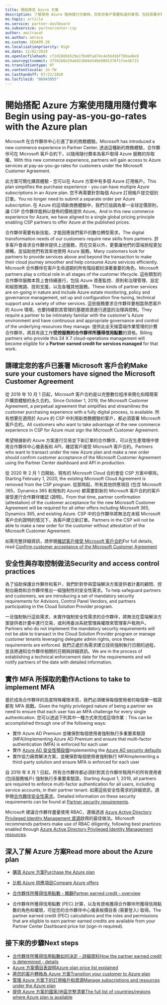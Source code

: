```yaml
---
title: 開始移至 Azure 方案
description: 了解使用 Azure 隨用隨付方案時，您和您客戶需要知道的事項，包括首要步驟、安全性預防措施，以及如何開始。
ms.topic: article
ms.service: partner-dashboard
ms.subservice: partnercenter-csp
author: amitravat
ms.author: amrava
ms.custom: SEOAPR.20
ms.localizationpriority: High
ms.date: 12/02/2019
ms.openlocfilehash: cf2d1085b529e1fbd0fad74c4e56d16f789a48e9
ms.sourcegitcommit: 37562b0e29ab921b6b454bb9801376f1feedb715
ms.translationtype: HT
ms.contentlocale: zh-TW
ms.lasthandoff: 07/22/2020
ms.locfileid: "86943955"
---
```

# <a name="begin-using-pay-as-you-go-rates-with-the-azure-plan"></a><span data-ttu-id="fad5a-103">開始搭配 Azure 方案使用隨用隨付費率</span><span class="sxs-lookup"><span data-stu-id="fad5a-103">Begin using pay-as-you-go-rates with the Azure plan</span></span>

<span data-ttu-id="fad5a-104">Microsoft 在合作夥伴中心引進了新的商務體驗。</span><span class="sxs-lookup"><span data-stu-id="fad5a-104">Microsoft has introduced a new commerce experience in Partner Center.</span></span>  <span data-ttu-id="fad5a-105">透過這種新的商務體驗，合作夥伴可在 Microsoft 客戶合約下，以隨用隨付費率為客戶取得 Azure 服務的存取權。</span><span class="sxs-lookup"><span data-stu-id="fad5a-105">With this new commerce experience, partners will gain access to Azure services at pay-as-you-go rates for customers under the Microsoft Customer Agreement.</span></span>

<span data-ttu-id="fad5a-106">此方案可簡化購買體驗 - 您可以在 Azure 方案中有多個 Azure 訂用帳戶。</span><span class="sxs-lookup"><span data-stu-id="fad5a-106">This plan simplifies the purchase experience - you can have multiple Azure subscriptions in an Azure plan.</span></span> <span data-ttu-id="fad5a-107">您不再需要針對每個 Azure 訂用帳戶提交個別訂單。</span><span class="sxs-lookup"><span data-stu-id="fad5a-107">You no longer need to submit a separate order per Azure subscription.</span></span> <span data-ttu-id="fad5a-108">在 Azure 的這項新商務體驗中，我們已協調為單一全球定價原則，讓 CSP 合作夥伴能夠以發佈的價格提供 Azure。</span><span class="sxs-lookup"><span data-stu-id="fad5a-108">And in this new commerce experience for Azure, we have aligned to a single global pricing principle enabling CSP partners to offer Azure at the published prices.</span></span>

<span data-ttu-id="fad5a-109">合作夥伴需要有新技能，才能因應我們客戶的數位轉型需求。</span><span class="sxs-lookup"><span data-stu-id="fad5a-109">The digital transformation needs of our customers require new skills from partners.</span></span> <span data-ttu-id="fad5a-110">許多客戶會尋求合作夥伴提供上述服務，而在交易以外，更要讓他們的雲端旅程更加順暢，並協助他們有效率地使用 Azure 服務。</span><span class="sxs-lookup"><span data-stu-id="fad5a-110">Many customers look for partners to provide services above and beyond the transaction to make their cloud journey smoother and help consume Azure services efficiently.</span></span> <span data-ttu-id="fad5a-111">Microsoft 合作夥伴在客戶生命週期的所有階段都扮演著重要的角色。</span><span class="sxs-lookup"><span data-stu-id="fad5a-111">Microsoft partners play a critical role in all stages of the customer lifecycle.</span></span> <span data-ttu-id="fad5a-112">這些類型的合作夥伴服務本質上會持續進行，包括 Azure 資產監控、原則和治理管理、設定和組態微調、技術支援，以及各種其他服務。</span><span class="sxs-lookup"><span data-stu-id="fad5a-112">These kinds of partner services are on-going in nature and include Azure estate monitoring, policy and governance management, set up and configuration fine-tuning, technical support and a variety of other services.</span></span> <span data-ttu-id="fad5a-113">這些服務要求合作夥伴要相當熟悉客戶的 Azure 環境，也要持續對其管理的基礎資源進行適當的治理與控制。</span><span class="sxs-lookup"><span data-stu-id="fad5a-113">They require a partner to be intimately familiar with the customer's Azure environment and have continuous and appropriate governance and control of the underlying resources they manage.</span></span> <span data-ttu-id="fad5a-114">提供此全天候雲端作業管理的計費合作夥伴，將具有該工作**受控服務的合作夥伴所獲得信用點數**的資格。</span><span class="sxs-lookup"><span data-stu-id="fad5a-114">Billing partners who provide this 24 X 7 cloud-operations management will become eligible for a **Partner earned credit for services managed** for that work.</span></span>

## <a name="make-sure-your-customers-have-signed-the-microsoft-customer-agreement"></a><span data-ttu-id="fad5a-115">請確定您的客戶已簽署 Microsoft 客戶合約</span><span class="sxs-lookup"><span data-stu-id="fad5a-115">Make sure your customers have signed the Microsoft Customer Agreement</span></span>

<span data-ttu-id="fad5a-116">從 2019 年 10 月 1 日起，Microsoft 客戶合約是以完整數位程序來簡化和精簡客戶購買體驗的永久合約。</span><span class="sxs-lookup"><span data-stu-id="fad5a-116">Since October 1, 2019, the Microsoft Customer Agreement, a perpetual agreement that simplifies and streamlines the customer purchasing experience with a fully digital process, is available.</span></span> <span data-ttu-id="fad5a-117">所有想要在適用於 Azure 的 CSP 中利用新商務體驗的客戶，都必須簽署 Microsoft 客戶合約。</span><span class="sxs-lookup"><span data-stu-id="fad5a-117">All customers who want to take advantage of the new commerce experience in CSP for Azure must sign the Microsoft Customer Agreement.</span></span>

<span data-ttu-id="fad5a-118">希望根據新的 Azure 方案進行交易並下新訂單的合作夥伴，可以在生產環境中使用合作夥伴中心儀表板和 API，確認客戶接受 Microsoft 客戶合約。</span><span class="sxs-lookup"><span data-stu-id="fad5a-118">Partners who want to transact under the new Azure plan and make a new order should confirm customer acceptance of the Microsoft Customer Agreement using the Partner Center dashboard and API in production.</span></span>

<span data-ttu-id="fad5a-119">從 2020 年 2 月 1 日開始，現有的 Microsoft Cloud 合約會從 CSP 方案中移除。</span><span class="sxs-lookup"><span data-stu-id="fad5a-119">Starting February 1, 2020, the existing Microsoft Cloud Agreement is removed from the CSP program.</span></span> <span data-ttu-id="fad5a-120">從那時起，所有其他供應項目 (包含 Microsoft 365、Dynamics 365 和現有的 Azure) 都需要對新的 Microsoft 客戶合約的客戶接受進行合作夥伴確認 (證明)。</span><span class="sxs-lookup"><span data-stu-id="fad5a-120">From that time, partner confirmation (attestation) of the customer acceptance for the new Microsoft Customer Agreement will be required for all other offers including Microsoft 365, Dynamics 365, and existing Azure.</span></span> <span data-ttu-id="fad5a-121">CSP 中的合作夥伴將無法在未經 Microsoft 客戶合約證明的情況下，為客戶建立新訂單。</span><span class="sxs-lookup"><span data-stu-id="fad5a-121">Partners in the CSP will not be able to make a new order for the customer without attestation of the Microsoft Customer Agreement.</span></span>

<span data-ttu-id="fad5a-122">如需完整詳細資訊，請參閱[確認客戶接受 Microsoft 客戶合約](confirm-customer-agreement.md)</span><span class="sxs-lookup"><span data-stu-id="fad5a-122">For full details, read [Confirm customer acceptance of the Microsoft Customer Agreement](confirm-customer-agreement.md)</span></span>

## <a name="security-and-access-control-practices"></a><span data-ttu-id="fad5a-123">安全性與存取控制做法</span><span class="sxs-lookup"><span data-stu-id="fad5a-123">Security and access control practices</span></span>

<span data-ttu-id="fad5a-124">為了協助保護合作夥伴和客戶，我們針對參與雲端解決方案提供者計畫的顧問、控制台廠商和合作夥伴推出一組強制性的安全性需求。</span><span class="sxs-lookup"><span data-stu-id="fad5a-124">To help safeguard partners and customers, we are introducing a set of mandatory security requirements for Advisors, Control Panel Vendors, and partners participating in the Cloud Solution Provider program.</span></span>

<span data-ttu-id="fad5a-125">一旦強制執行這些需求，未實作強制安全性需求的合作夥伴，將無法在雲端解決方案提供者計畫中進行交易，或利用委派系統管理員權限來管理客戶租用戶。</span><span class="sxs-lookup"><span data-stu-id="fad5a-125">Partners who do not implement the mandatory security requirements will not be able to transact in the Cloud Solution Provider program or manage customer tenants leveraging delegate admin rights, once these requirements are enforced.</span></span> <span data-ttu-id="fad5a-126">我們正處於為需求建立技術強制執行日期的過程，並且將通知合作夥伴相關的日期與詳細資訊。</span><span class="sxs-lookup"><span data-stu-id="fad5a-126">We are in the process of establishing a technical enforcement date for the requirements and will notify partners of the date with detailed information.</span></span>

## <a name="actions-to-take-to-implement-mfa"></a><span data-ttu-id="fad5a-127">實作 MFA 所採取的動作</span><span class="sxs-lookup"><span data-stu-id="fad5a-127">Actions to take to implement MFA</span></span>

<span data-ttu-id="fad5a-128">基於成為合作夥伴的高度特殊權限本質，我們必須確保每個使用者的每個單一驗證都有 MFA 挑戰。</span><span class="sxs-lookup"><span data-stu-id="fad5a-128">Given the highly privileged nature of being a partner we need to ensure that each user has an MFA challenge for every single authentication.</span></span> <span data-ttu-id="fad5a-129">您可以透過下列其中一種方式來完成這項作業：</span><span class="sxs-lookup"><span data-stu-id="fad5a-129">This can be accomplished through one of the following ways:</span></span>

- <span data-ttu-id="fad5a-130">實作 Azure AD Premium 並確保對每個使用者強制執行多重要素驗證 (MFA)</span><span class="sxs-lookup"><span data-stu-id="fad5a-130">Implementing Azure AD Premium and ensure that multi-factor authentication (MFA) is enforced for each user</span></span>
- <span data-ttu-id="fad5a-131">實作 [Azure AD 安全性預設值](https://docs.microsoft.com/azure/active-directory/conditional-access/concept-conditional-access-security-defaults)</span><span class="sxs-lookup"><span data-stu-id="fad5a-131">Implementing the [Azure AD security defaults](https://docs.microsoft.com/azure/active-directory/conditional-access/concept-conditional-access-security-defaults)</span></span>
- <span data-ttu-id="fad5a-132">實作協力廠商解決方案，並確保對每個使用者強制執行 MFA</span><span class="sxs-lookup"><span data-stu-id="fad5a-132">Implementing a third-party solution and ensure MFA is enforced for each user</span></span>

<span data-ttu-id="fad5a-133">自 2019 年 8 月 1 日起，所有合作夥伴都必須針對其合作夥伴租用戶的所有使用者 (包括服務帳戶) 強制執行多重要素驗證。</span><span class="sxs-lookup"><span data-stu-id="fad5a-133">Starting August 1, 2019, all partners are required to enforce multi-factor authentication for all users, including service accounts, in their partner tenant.</span></span> <span data-ttu-id="fad5a-134">如需這些安全性需求的詳細資訊，請參閱[合作夥伴安全性需求](partner-security-requirements.md)。</span><span class="sxs-lookup"><span data-stu-id="fad5a-134">Detailed information on these security requirements can be found at [Partner security requirements](partner-security-requirements.md).</span></span>

<span data-ttu-id="fad5a-135">Microsoft 建議合作夥伴盡量使用 RBAC，遵循透過 [Azure Active Directory Privileged Identity Management 資源](https://docs.microsoft.com/azure/active-directory/privileged-identity-management/pim-configure)啟用的最佳做法。</span><span class="sxs-lookup"><span data-stu-id="fad5a-135">Microsoft recommends partners make use of RBAC diligently, following best practices enabled through [Azure Active Directory Privileged Identity Management resources](https://docs.microsoft.com/azure/active-directory/privileged-identity-management/pim-configure).</span></span>

## <a name="read-more-about-the-azure-plan"></a><span data-ttu-id="fad5a-136">深入了解 Azure 方案</span><span class="sxs-lookup"><span data-stu-id="fad5a-136">Read more about the Azure plan</span></span>

- [<span data-ttu-id="fad5a-137">購買 Azure 方案</span><span class="sxs-lookup"><span data-stu-id="fad5a-137">Purchase the Azure plan</span></span>](purchase-azure-plan.md)

- [<span data-ttu-id="fad5a-138">比較 Azure 供應項目</span><span class="sxs-lookup"><span data-stu-id="fad5a-138">Compare Azure offers</span></span>](compare-azure-offers.md)

- [<span data-ttu-id="fad5a-139">合作夥伴所獲得信用點數 - 概觀</span><span class="sxs-lookup"><span data-stu-id="fad5a-139">Partner earned credit - overview</span></span>](partner-earned-credit.md)

- <span data-ttu-id="fad5a-140">合作夥伴所獲得信用點數 (PEC) 計算，以及有資格獲得合作夥伴所獲得信用點數的角色和權限，可從您的合作夥伴中心儀表板價目表 (需要登入) 取得。</span><span class="sxs-lookup"><span data-stu-id="fad5a-140">The partner earned credit (PEC) calculations and the roles and permissions that are eligible to earn partner earned credits are available from your Partner Center Dashboard price list (sign-in required).</span></span>

## <a name="next-steps"></a><span data-ttu-id="fad5a-141">接下來的步驟</span><span class="sxs-lookup"><span data-stu-id="fad5a-141">Next steps</span></span> 

- [<span data-ttu-id="fad5a-142">合作夥伴所獲得信用點數如何決定 - 詳細資料</span><span class="sxs-lookup"><span data-stu-id="fad5a-142">How the partner earned credit is determined - details</span></span>](partner-earned-credit-explanation.md)
- [<span data-ttu-id="fad5a-143">Azure 方案價目表說明</span><span class="sxs-lookup"><span data-stu-id="fad5a-143">Azure plan price list explained</span></span>](azure-plan-price-list.md)
- [<span data-ttu-id="fad5a-144">將您的客戶轉換為 Azure 方案</span><span class="sxs-lookup"><span data-stu-id="fad5a-144">Transition your customer to Azure plan</span></span>](azure-plan-transition.md)
- [<span data-ttu-id="fad5a-145">管理 Azure 方案下的訂用帳戶和資源</span><span class="sxs-lookup"><span data-stu-id="fad5a-145">Manage subscriptions and resources under the Azure plan</span></span>](azure-plan-manage.md)
- [<span data-ttu-id="fad5a-146">提供 Azure 方案的國家/地區完整清單</span><span class="sxs-lookup"><span data-stu-id="fad5a-146">The full list of countries/regions where Azure plan is available</span></span>](https://query.prod.cms.rt.microsoft.com/cms/api/am/binary/RE3QN0x)
